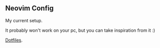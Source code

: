 ## Neovim Config

My current setup.

It probably won't work on your pc, but you can take inspiration from it :)

[Dotfiles](https://github.com/rdmaw/dotfiles).
